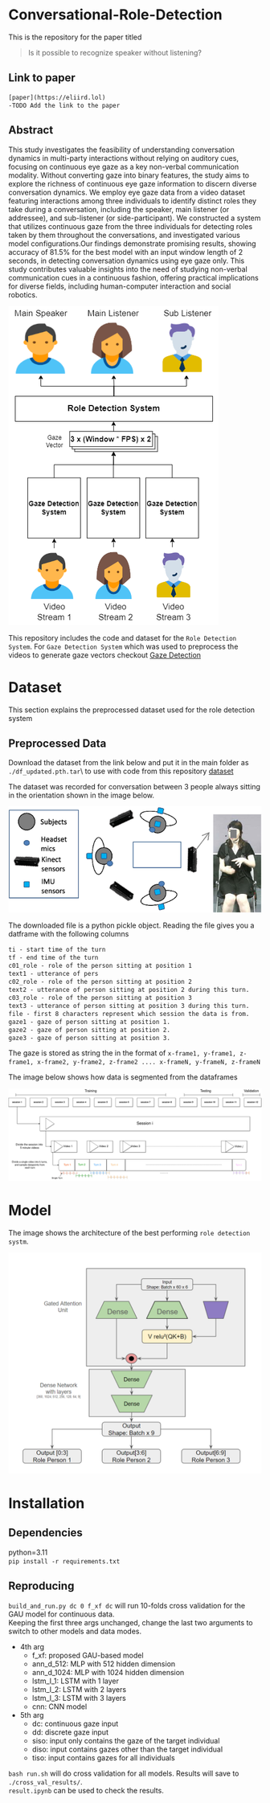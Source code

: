 # Conversational-Role-Detection

This is the repository for the paper titled 
>Is it possible to recognize speaker without listening?

## Link to paper
    [paper](https://eliird.lol)
    -TODO Add the link to the paper

## Abstract
This study investigates the feasibility of understanding conversation dynamics in multi-party interactions without relying on auditory cues, focusing on continuous eye gaze as a key non-verbal communication modality. Without converting gaze into binary features, the study aims to explore the richness of continuous eye gaze information to discern diverse conversation dynamics. We employ eye gaze data from a video dataset featuring interactions among three individuals to identify distinct roles they take during a conversation, including the speaker, main listener (or addressee), and sub-listener (or side-participant). We constructed a system that utilizes continuous gaze from the three individuals for detecting roles taken by them throughout the conversations, and investigated various model configurations.Our findings demonstrate promising results, showing accuracy of 81.5% for the best model with an input window length of 2 seconds, in detecting conversation dynamics using eye gaze only. This study contributes valuable insights into the need of studying non-verbal communication cues in a continuous fashion, offering practical implications for diverse fields, including human-computer interaction and social robotics.

![System Block Diagram](/imgs/SystemDiagramVertical.png)

This repository includes the code and dataset for the `Role Detection System`. For `Gaze Detection System` which was used to preprocess the videos to generate gaze vectors checkout [Gaze Detection](https://github.com/eliird/GazeDetectionSim)

# Dataset
This section explains the preprocessed dataset used for the role detection system

## Preprocessed Data

Download the dataset from the link below and put it in the main folder as `./df_updated.pth.tar`\ to use with code from this repository
[dataset](https://drive.google.com/file/d/19RrXM1tdD5bJRaBw46Ekr5jRyh3I2c1m/view?usp=drive_link)

The dataset was recorded for conversation between 3 people always sitting in the orientation shown in the image below.

![seat arrangement for data](/imgs/SensorOrientation.png)


The downloaded file is a python pickle object. Reading the file gives you a datframe with the following columns

```
ti - start time of the turn
tf - end time of the turn
c01_role - role of the person sitting at position 1 
text1 - utterance of pers
c02_role - role of the person sitting at position 2 
text2 - utterance of person sitting at position 2 during this turn.
c03_role - role of the person sitting at position 3 
text3 - utterance of person sitting at position 3 during this turn.
file - first 8 characters represent which session the data is from.
gaze1 - gaze of person sitting at position 1.
gaze2 - gaze of person sitting at position 2.
gaze3 - gaze of person sitting at position 3.

```

The gaze is stored as string the in the format of `x-frame1, y-frame1, z-frame1, x-frame2, y-frame2, z-frame2 .... x-frameN, y-frameN, z-frameN` 

The image below shows how data is segmented from the dataframes


![This image explains the preprocessing of the gaze data](/imgs/DataSegmentationDetection.jpg)

# Model

The image shows the architecture of the best performing `role detection systm`.


![Model Image](/imgs/MODELBLOCKDIAGRAM.png)


# Installation

## Dependencies
python=3.11\
`pip install -r requirements.txt`

## Reproducing
`build_and_run.py dc 0 f_xf dc` will run 10-folds cross validation for the GAU model for continuous data.\
Keeping the first three args unchanged, change the last two arguments to switch to other models and data modes.
- 4th arg
    - f_xf: proposed GAU-based model
    - ann_d_512: MLP with 512 hidden dimension 
    - ann_d_1024: MLP with 1024 hidden dimension 
    - lstm_l_1: LSTM with 1 layer
    - lstm_l_2: LSTM with 2 layers
    - lstm_l_3: LSTM with 3 layers
    - cnn: CNN model
- 5th arg
    - dc: continuous gaze input
    - dd: discrete gaze input
    - siso: input only contains the gaze of the target individual
    - diso: input contains gazes other than the target individual
    - tiso: input contains gazes for all individuals

`bash run.sh` will do cross validation for all models.
Results will save to `./cross_val_results/`.\
`result.ipynb` can be used to check the results.
